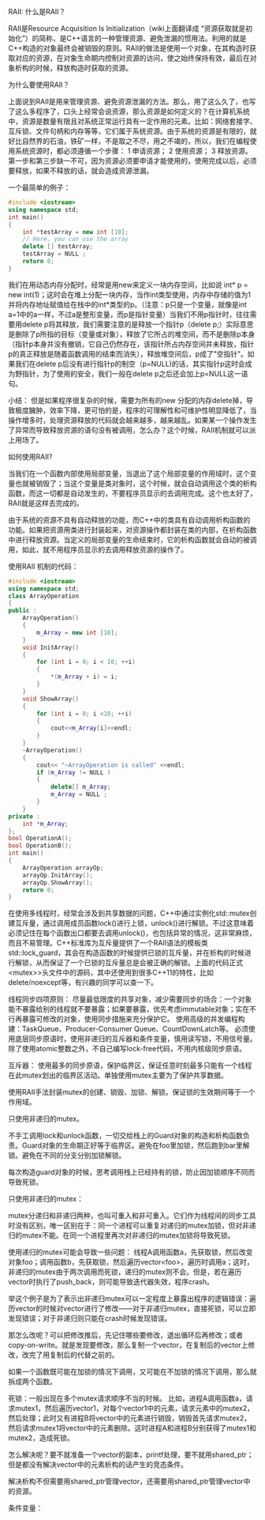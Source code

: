 RAII:
什么是RAII？

RAII是Resource Acquisition Is Initialization（wiki上面翻译成 “资源获取就是初始化”）的简称，是C++语言的一种管理资源、避免泄漏的惯用法。利用的就是C++构造的对象最终会被销毁的原则。RAII的做法是使用一个对象，在其构造时获取对应的资源，在对象生命期内控制对资源的访问，使之始终保持有效，最后在对象析构的时候，释放构造时获取的资源。

为什么要使用RAII？

上面说到RAII是用来管理资源、避免资源泄漏的方法。那么，用了这么久了，也写了这么多程序了，口头上经常会说资源，那么资源是如何定义的？在计算机系统中，资源是数量有限且对系统正常运行具有一定作用的元素。比如：网络套接字、互斥锁、文件句柄和内存等等，它们属于系统资源。由于系统的资源是有限的，就好比自然界的石油，铁矿一样，不是取之不尽，用之不竭的，所以，我们在编程使用系统资源时，都必须遵循一个步骤：
1 申请资源；
2 使用资源；
3 释放资源。
第一步和第三步缺一不可，因为资源必须要申请才能使用的，使用完成以后，必须要释放，如果不释放的话，就会造成资源泄漏。

一个最简单的例子：
```cpp
#include <iostream> 
using namespace std; 
int main() 
{ 
    int *testArray = new int [10]; 
    // Here, you can use the array 
    delete [] testArray; 
    testArray = NULL ; 
    return 0; 
}
```

我们在用动态内存分配时，经常是用new来定义一块内存空间，比如说 int* p = new int(1)；这时会在堆上分配一块内存，当作int类型使用，内存中存储的值为1并将内存地址赋值给在栈中的int*类型的p。（注意：p只是一个变量，就像是int a=1中的a一样，不过a是整形变量，而p是指针变量）当我们不用p指针时，往往需要用delete p将其释放，我们需要注意的是释放一个指针p（delete p;）实际意思是删除了p所指的目标（变量或对象），释放了它所占的堆空间，而不是删除p本身（指针p本身并没有撤销，它自己仍然存在，该指针所占内存空间并未释放，指针p的真正释放是随着函数调用的结束而消失），释放堆空间后，p成了"空指针"。如果我们在delete p后没有进行指针p的制空（p=NULL)的话，其实指针p这时会成为野指针，为了使用的安全，我们一般在delete p之后还会加上p=NULL这一语句。

小结：
但是如果程序很复杂的时候，需要为所有的new 分配的内存delete掉，导致极度臃肿，效率下降，更可怕的是，程序的可理解性和可维护性明显降低了，当操作增多时，处理资源释放的代码就会越来越多，越来越乱。如果某一个操作发生了异常而导致释放资源的语句没有被调用，怎么办？这个时候，RAII机制就可以派上用场了。

如何使用RAII?

当我们在一个函数内部使用局部变量，当退出了这个局部变量的作用域时，这个变量也就被销毁了；当这个变量是类对象时，这个时候，就会自动调用这个类的析构函数，而这一切都是自动发生的，不要程序员显示的去调用完成。这个也太好了，RAII就是这样去完成的。

由于系统的资源不具有自动释放的功能，而C++中的类具有自动调用析构函数的功能。如果把资源用类进行封装起来，对资源操作都封装在类的内部，在析构函数中进行释放资源。当定义的局部变量的生命结束时，它的析构函数就会自动的被调用，如此，就不用程序员显示的去调用释放资源的操作了。

使用RAII 机制的代码：
```cpp
#include <iostream> 
using namespace std; 
class ArrayOperation 
{ 
public : 
    ArrayOperation() 
    { 
        m_Array = new int [10]; 
    }  
    void InitArray() 
    { 
        for (int i = 0; i < 10; ++i) 
        { 
            *(m_Array + i) = i; 
        } 
    }  
    void ShowArray() 
    { 
        for (int i = 0; i <10; ++i) 
        { 
            cout<<m_Array[i]<<endl; 
        } 
    } 
    ~ArrayOperation() 
    { 
        cout<< "~ArrayOperation is called" <<endl; 
        if (m_Array != NULL ) 
        { 
            delete[] m_Array;  
            m_Array = NULL ; 
        } 
    } 
private : 
    int *m_Array; 
};  
bool OperationA(); 
bool OperationB(); 
int main() 
{ 
    ArrayOperation arrayOp; 
    arrayOp.InitArray(); 
    arrayOp.ShowArray(); 
    return 0;
}
```
在使用多线程时，经常会涉及到共享数据的问题，C++中通过实例化std::mutex创建互斥量，通过调用成员函数lock()进行上锁，unlock()进行解锁。不过这意味着必须记住在每个函数出口都要去调用unlock()，也包括异常的情况，这非常麻烦，而且不易管理。C++标准库为互斥量提供了一个RAII语法的模板类std::lock_guard，其会在构造函数的时候提供已锁的互斥量，并在析构的时候进行解锁，从而保证了一个已锁的互斥量总是会被正确的解锁。上面的代码正式\<mutex>>头文件中的源码，其中还使用到很多C++11的特性，比如delete/noexcept等，有兴趣的同学可以查一下。

线程同步四项原则：
尽量最低限度的共享对象，减少需要同步的场合：一个对象能不暴露给别的线程就不要暴露；如果要暴露，优先考虑immutable对象；实在不行再暴露可修改的对象，使用同步措施来充分保护它。
使用高级的并发编程构建：TaskQueue、Producer-Consumer Queue、CountDownLatch等。
必须使用底层同步原语时，使用非递归的互斥器和条件变量，慎用读写锁，不用信号量。
除了使用atomic整数之外，不自己编写lock-free代码，不用内核级同步原语。

互斥器：
使用最多的同步原语，保护临界区，保证任意时刻最多只能有一个线程在此mutex划出的临界区活动。单独使用mutex主要为了保护共享数据。

使用RAII手法封装mutex的创建、销毁、加锁、解锁。保证锁的生效期间等于一个作用域。

只使用非递归的mutex。

不手工调用lock和unlock函数，一切交给栈上的Guard对象的构造和析构函数负责。Guard对象的生命期正好等于临界区。避免在foo里加锁，然后跑到bar里解锁。避免在不同的分支分别加锁解锁。

每次构造guard对象的时候，思考调用栈上已经持有的锁，防止因加锁顺序不同而导致死锁。

只使用非递归的mutex：

mutex分递归和非递归两种，也叫可重入和非可重入。它们作为线程间的同步工具时没有区别，唯一区别在于：同一个进程可以重复对递归的mutex加锁，但对非递归的mutex不能。在同一个进程里再次对非递归的mutex加锁将导致死锁。

使用递归的mutex可能会导致一些问题：
线程A调用函数a，先获取锁，然后改变对象foo；调用函数b，先获取锁，然后遍历vector\<foo>，遍历时调用a；这时，非递归的mutex由于两次调用而死锁，递归的mutex则不会。但是，若在遍历vector时执行了push_back，则可能导致迭代器失效，程序crash。

举这个例子是为了表示出非递归mutex可以一定程度上暴露出程序的逻辑错误：遍历vector的时候对vector进行了修改——对于非递归mutex，直接死锁，可以立即发现错误；对于非递归则只能在crash时候发现错误。

那怎么改呢？可以把修改推后，先记住哪些要修改，退出循环后再修改；或者copy-on-write。就是发现要修改，那么复制一个vector，在复制后的vector上修改，改完了用复制后的代替之前的。

如果一个函数既可能在加锁的情况下调用，又可能在不加锁的情况下调用，那么就拆成两个函数。

死锁：一般出现在多个mutex请求顺序不当的时候。
比如，进程A调用函数a，请求mutex1，然后遍历vector1，对每个vector1中的元素，请求元素中的mutex2，然后处理；此时又有进程B将vector中的元素进行销毁，销毁首先请求mutex2，然后请求mutex1将vector中的元素删除。这时进程A和进程B分别获得了mutex1和mutex2，造成死锁。

怎么解决呢？要不就准备一个vector的副本，printf处理，要不就用shared_ptr；但是都没有解决vector中的元素析构的话产生的竞态条件。

解决析构不但需要用shared_ptr管理vector，还需要用shared_ptr管理vector中的资源。

条件变量：
